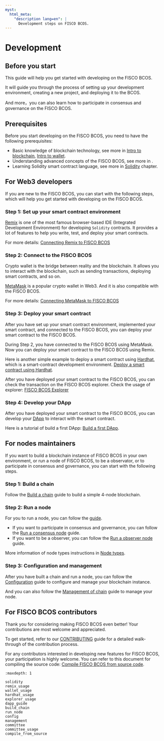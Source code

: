 ```yaml
---
myst:
  html_meta:
    "description lang=en": |
      Development steps on FISCO BCOS.
---
```


# Development

## Before you start

This guide will help you get started with developing on the FISCO BCOS.

It will guide you through the process of setting up your development environment, creating a new project, and deploying it to the BCOS.

And more，you can also learn how to participate in consensus and governance on the FISCO BCOS.

## Prerequisites

Before you start developing on the FISCO BCOS, you need to have the following prerequisites:

- Basic knowledge of blockchain technology, see more in [Intro to blockchain](../basic/blockchain.md), [Intro to wallet](../basic/wallet.md).
- Understanding advanced concepts of the FISCO BCOS, see more in [](../advance/index.md).
- Learning Solidity smart contract language, see more in [Solidity](./solidity.md) chapter.

## For Web3 developers

If you are new to the FISCO BCOS, you can start with the following steps, which will help you get started with developing on the FISCO BCOS.

### Step 1: Set up your smart contract environment

[Remix](https://remix.ethereum.org) is one of the most famous browser-based IDE (Integrated Development Environment) for developing `Solidity` contracts. It provides a lot of features to help you write, test, and deploy your smart contracts.

For more details: [Connecting Remix to FISCO BCOS](./remix_usage.md)

### Step 2: Connect to the FISCO BCOS

Crypto wallet is the bridge between reality and the blockchain. It allows you to interact with the blockchain, such as sending transactions, deploying smart contracts, and so on.

[MetaMask](https://metamask.io/) is a popular crypto wallet in Web3. And it is also compatible with the FISCO BCOS.

For more details: [Connecting MetaMask to FISCO BCOS](./wallet_usage.md)

### Step 3: Deploy your smart contract

After you have set up your smart contract environment, implemented your smart contract, and connected to the FISCO BCOS, you can deploy your smart contract to the FISCO BCOS.

During Step 2, you have connected to the FISCO BCOS using MetaMask. Now you can deploy your smart contract to the FISCO BCOS using Remix.

Here is another simple example to deploy a smart contract using [Hardhat](https://hardhat.org/), which is a smart-contract development environment. [Deploy a smart contract using Hardhat](./hardhat_usage.md).

After you have deployed your smart contract to the FISCO BCOS, you can check the transaction on the FISCO BCOS explorer. Check the usage of explorer: [FISCO BCOS Explorer](./explorer_usage.md)

### Step 4: Develop your DApp

After you have deployed your smart contract to the FISCO BCOS, you can develop your [DApp](../basic/dapp.md) to interact with the smart contract.

Here is a tutorial of build a first DApp: [Build a first DApp](./dapp_guide.md).

## For nodes maintainers

If you want to build a blockchain instance of FISCO BCOS in your own environment, or run a node of FISCO BCOS, to be a observator, or to participate in consensus and governance, you can start with the following steps.

### Step 1: Build a chain

Follow the [Build a chain](./build_chain.md) guide to build a simple 4-node blockchain.

### Step 2: Run a node

For you to run a node, you can follow the [guide](./run_node.md).

- If you want to participate in consensus and governance, you can follow the [Run a consensus node](./run_consensus.md) guide.
- If you want to be a observer, you can follow the [Run a observer node](./run_observer.md) guide.

More information of node types instructions in [Node types](../advance/nodes.md).

### Step 3: Configuration and management

After you have built a chain and run a node, you can follow the [Configuration](./config.md) guide to configure and manage your blockchain instance.

And you can also follow the [Management of chain](./management.md) guide to manage your node.

## For FISCO BCOS contributors

Thank you for considering making FISCO BCOS even better! Your contributions are most welcome and appreciated.

To get started, refer to our [CONTRIBUTING](https://github.com/WeTechHK/Universal-BCOS/blob/i18n/CONTRIBUTING.md) guide for a detailed walk-through of the contribution process.

For any contributors interested in developing new features for FISCO BCOS, your participation is highly welcome. You can refer to this document for compiling the source code: [Compile FISCO BCOS from source code](./compile_from_source.md).

```{toctree}
:maxdepth: 1

solidity
remix_usage
wallet_usage
hardhat_usage
explorer_usage
dapp_guide
build_chain
run_node
config
management
committee
committee_usage
compile_from_source
```
